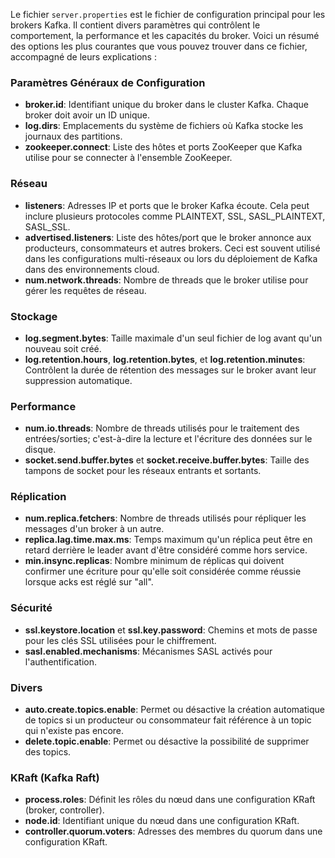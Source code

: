 Le fichier `server.properties` est le fichier de configuration principal pour les brokers Kafka. Il contient divers paramètres qui contrôlent le comportement, la performance et les capacités du broker. Voici un résumé des options les plus courantes que vous pouvez trouver dans ce fichier, accompagné de leurs explications :

### Paramètres Généraux de Configuration
- **broker.id**: Identifiant unique du broker dans le cluster Kafka. Chaque broker doit avoir un ID unique.
- **log.dirs**: Emplacements du système de fichiers où Kafka stocke les journaux des partitions.
- **zookeeper.connect**: Liste des hôtes et ports ZooKeeper que Kafka utilise pour se connecter à l'ensemble ZooKeeper.

### Réseau
- **listeners**: Adresses IP et ports que le broker Kafka écoute. Cela peut inclure plusieurs protocoles comme PLAINTEXT, SSL, SASL_PLAINTEXT, SASL_SSL.
- **advertised.listeners**: Liste des hôtes/port que le broker annonce aux producteurs, consommateurs et autres brokers. Ceci est souvent utilisé dans les configurations multi-réseaux ou lors du déploiement de Kafka dans des environnements cloud.
- **num.network.threads**: Nombre de threads que le broker utilise pour gérer les requêtes de réseau.

### Stockage
- **log.segment.bytes**: Taille maximale d'un seul fichier de log avant qu'un nouveau soit créé.
- **log.retention.hours**, **log.retention.bytes**, et **log.retention.minutes**: Contrôlent la durée de rétention des messages sur le broker avant leur suppression automatique.

### Performance
- **num.io.threads**: Nombre de threads utilisés pour le traitement des entrées/sorties; c'est-à-dire la lecture et l'écriture des données sur le disque.
- **socket.send.buffer.bytes** et **socket.receive.buffer.bytes**: Taille des tampons de socket pour les réseaux entrants et sortants.

### Réplication
- **num.replica.fetchers**: Nombre de threads utilisés pour répliquer les messages d'un broker à un autre.
- **replica.lag.time.max.ms**: Temps maximum qu'un réplica peut être en retard derrière le leader avant d'être considéré comme hors service.
- **min.insync.replicas**: Nombre minimum de réplicas qui doivent confirmer une écriture pour qu'elle soit considérée comme réussie lorsque acks est réglé sur "all".

### Sécurité
- **ssl.keystore.location** et **ssl.key.password**: Chemins et mots de passe pour les clés SSL utilisées pour le chiffrement.
- **sasl.enabled.mechanisms**: Mécanismes SASL activés pour l'authentification.

### Divers
- **auto.create.topics.enable**: Permet ou désactive la création automatique de topics si un producteur ou consommateur fait référence à un topic qui n'existe pas encore.
- **delete.topic.enable**: Permet ou désactive la possibilité de supprimer des topics.

### KRaft (Kafka Raft)
- **process.roles**: Définit les rôles du nœud dans une configuration KRaft (broker, controller).
- **node.id**: Identifiant unique du nœud dans une configuration KRaft.
- **controller.quorum.voters**: Adresses des membres du quorum dans une configuration KRaft.
